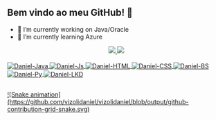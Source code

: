 ## Bem vindo ao meu GitHub! 👋


- 🔭 I’m currently working on Java/Oracle
- 🌱 I’m currently learning Azure

<div align="center">
  <a href="https://github.com/vizolidaniel">
  <img height="180em" src="https://github-readme-stats.vercel.app/api?username=vizolidaniel&show_icons=true&theme=dracula&include_all_commits=true&count_private=true"/>
  <img height="180em" src="https://github-readme-stats.vercel.app/api/top-langs/?username=vizolidaniel&layout=compact&langs_count=7&theme=dracula"/>
</div>

  <div style="display: inline_block"><br>
    <img align="center" alt="Daniel-Java" height="30" width="100" src="https://img.shields.io/badge/Java-ED8B00?style=for-the-badge&logo=java&logoColor=white">
    <img align="center" alt="Daniel-Js" height="30" width="100" src="https://img.shields.io/badge/JavaScript-F7DF1E?style=for-the-             badge&logo=javascript&logoColor=black">
    <img align="center" alt="Daniel-HTML" height="30" width="100" src="https://img.shields.io/badge/HTML5-E34F26?style=for-the-badge&logo=html5&logoColor=white">
    <img align="center" alt="Daniel-CSS" height="30" width="100" src="https://img.shields.io/badge/CSS3-1572B6?style=for-the-badge&logo=css3&logoColor=white">
    <img align="center" alt="Daniel-BS" height="30" width="100" src="https://img.shields.io/badge/Bootstrap-563D7C?style=for-the-badge&logo=bootstrap&logoColor=white">
    <img align="center" alt="Daniel-Py" height="30" width="100" src="https://img.shields.io/badge/Python-14354C?style=for-the-badge&logo=python&logoColor=white">
    <img align="center" alt="Daniel-LKD" height="30" width="100" src="https://img.shields.io/badge/LinkedIn-0077B5?style=for-the-badge&logo=linkedin&logoColor=white">     </div>
  
  ##
  
  <div>
    ![Snake animation](https://github.com/vizolidaniel/vizolidaniel/blob/output/github-contribution-grid-snake.svg)
  </div>
  
  
